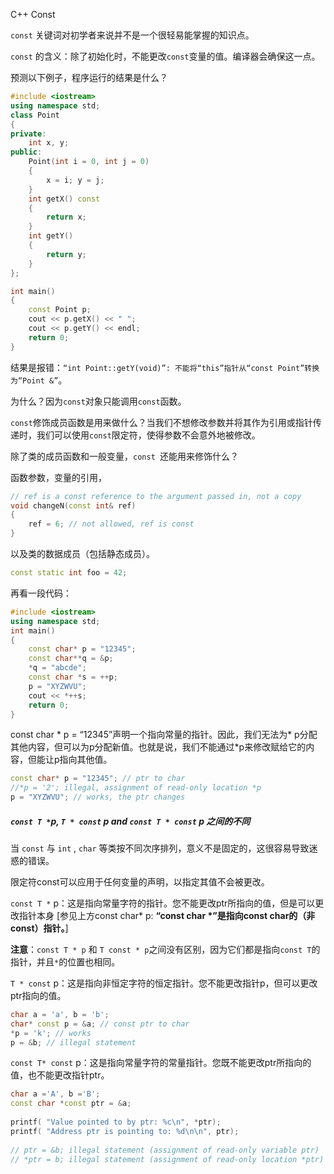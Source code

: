 C++ Const



`const` 关键词对初学者来说并不是一个很轻易能掌握的知识点。

`const` 的含义：除了初始化时，不能更改`const`变量的值。编译器会确保这一点。

预测以下例子，程序运行的结果是什么？

```c++
#include <iostream> 
using namespace std; 
class Point 
{ 
private:
    int x, y; 
public: 
    Point(int i = 0, int j = 0) 
    {
        x = i; y = j; 
    } 
    int getX() const 
    { 
        return x; 
    } 
    int getY() 
    {
        return y;
    } 
}; 

int main() 
{ 
    const Point p; 
    cout << p.getX() << " "; 
    cout << p.getY() << endl;
    return 0; 
} 
```

结果是报错：`“int Point::getY(void)”: 不能将“this”指针从“const Point”转换为“Point &”`。

为什么？因为`const`对象只能调用`const`函数。

`const`修饰成员函数是用来做什么？当我们不想修改参数并将其作为引用或指针传递时，我们可以使用`const`限定符，使得参数不会意外地被修改。



除了类的成员函数和一般变量，`const `还能用来修饰什么？

函数参数，变量的引用，

```c++
// ref is a const reference to the argument passed in, not a copy
void changeN(const int& ref)
{
    ref = 6; // not allowed, ref is const
}
```

以及类的数据成员（包括静态成员）。

```c++
const static int foo = 42;
```



再看一段代码：

```c++
#include <iostream> 
using namespace std; 
int main() 
{ 
    const char* p = "12345"; 
    const char**q = &p; 
    *q = "abcde"; 
    const char *s = ++p; 
    p = "XYZWVU"; 
    cout << *++s; 
    return 0; 
} 
```

const char * p = “12345”声明一个指向常量的指针。因此，我们无法为* p分配其他内容，但可以为p分配新值。也就是说，我们不能通过*p来修改赋给它的内容，但能让p指向其他值。

```c++
const char* p = "12345"; // ptr to char
//*p = '2'; illegal, assignment of read-only location *p
p = "XYZWVU"; // works, the ptr changes
```



##### `const T *`p, `T * const` p and `const T * const` p 之间的不同



当 `const` 与 `int` , `char` 等类按不同次序排列，意义不是固定的，这很容易导致迷惑的错误。

限定符const可以应用于任何变量的声明，以指定其值不会被更改。



`const T *` p：这是指向常量字符的指针。您不能更改ptr所指向的值，但是可以更改指针本身 [参见上方const char* p: **“const char *”是指向const char的（非const）指针。**]

**注意**：`const T * p` 和 `T const * p`之间没有区别，因为它们都是指向`const T`的指针，并且`*`的位置也相同。



`T * const` p：这是指向非恒定字符的恒定指针。您不能更改指针p，但可以更改ptr指向的值。

```c++
char a = 'a', b = 'b';
char* const p = &a; // const ptr to char
*p = 'k'; // works
p = &b; // illegal statement
```



`const T* const` p：这是指向常量字符的常量指针。您既不能更改ptr所指向的值，也不能更改指针ptr。

```C++
char a ='A', b ='B'; 
const char *const ptr = &a; 
      
printf( "Value pointed to by ptr: %c\n", *ptr); 
printf( "Address ptr is pointing to: %d\n\n", ptr); 
  
// ptr = &b; illegal statement (assignment of read-only variable ptr) 
// *ptr = b; illegal statement (assignment of read-only location *ptr)
```
